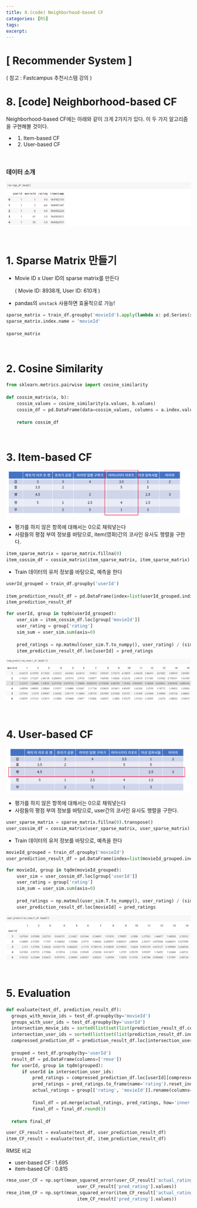 ```yaml
---
title: 8.(code) Neighborhood-based CF
categories: [RS]
tags: 
excerpt: 
---
```


<script src="https://cdn.mathjax.org/mathjax/latest/MathJax.js?config=TeX-AMS-MML_HTMLorMML" type="text/javascript"></script>

# [ Recommender System ]

( 참고 : Fastcampus 추천시스템 강의 )

# 8. [code] Neighborhood-based CF

Neighborhood-based CF에는 아래와 같이 크게 2가지가 있다. 이 두 가지 알고리즘을 구현해볼 것이다.

- 1) Item-based CF
- 2) User-based CF

</br>

### 데이터 소개

![figure2](/assets/img/recsys/7-1.png)

</br>

# 1. Sparse Matrix 만들기

- Movie ID x User ID의 sparse matrix를 만든다

  ( Movie ID: 8938개, User ID: 610개 )

- pandas의 `unstack` 사용하면 효율적으로 가능!

```python
sparse_matrix = train_df.groupby('movieId').apply(lambda x: pd.Series(x['rating'].values, index=x['userId'])).unstack()
sparse_matrix.index.name = 'movieId'

sparse_matrix
```

</br>

# 2. Cosine Similarity

```python
from sklearn.metrics.pairwise import cosine_similarity

def cossim_matrix(a, b):
    cossim_values = cosine_similarity(a.values, b.values)
    cossim_df = pd.DataFrame(data=cossim_values, columns = a.index.values, index=a.index)

    return cossim_df
```

</br>

# 3. Item-based CF

![figure2](/assets/img/recsys/3-2.png)



- 평가를 하지 않은 항목에 대해서는 0으로 채워넣는다
- 사람들의 평점 부여 정보를 바탕으로, item(영화)간의 코사인 유사도 행렬을 구한다.

```python
item_sparse_matrix = sparse_matrix.fillna(0)
item_cossim_df = cossim_matrix(item_sparse_matrix, item_sparse_matrix)
```



- Train 데이터의 유저 정보를 바탕으로, 예측을 한다

```python
userId_grouped = train_df.groupby('userId')

item_prediction_result_df = pd.DataFrame(index=list(userId_grouped.indices.keys()), columns=item_sparse_matrix.index)
item_prediction_result_df
```



```python
for userId, group in tqdm(userId_grouped):
    user_sim = item_cossim_df.loc[group['movieId']]
    user_rating = group['rating']
    sim_sum = user_sim.sum(axis=0)
    
    pred_ratings = np.matmul(user_sim.T.to_numpy(), user_rating) / (sim_sum+1)
    item_prediction_result_df.loc[userId] = pred_ratings
```

![figure2](/assets/img/recsys/8-1.png)

</br>

# 4. User-based CF

![figure2](/assets/img/recsys/3-3.png)



- 평가를 하지 않은 항목에 대해서는 0으로 채워넣는다
- 사람들의 평점 부여 정보를 바탕으로, user간의 코사인 유사도 행렬을 구한다.

```python
user_sparse_matrix = sparse_matrix.fillna(0).transpose()
user_cossim_df = cossim_matrix(user_sparse_matrix, user_sparse_matrix)
```



- Train 데이터의 유저 정보를 바탕으로, 예측을 한다

```python
movieId_grouped = train_df.groupby('movieId')
user_prediction_result_df = pd.DataFrame(index=list(movieId_grouped.indices.keys()), columns=user_sparse_matrix.index)

```



```python
for movieId, group in tqdm(movieId_grouped):
    user_sim = user_cossim_df.loc[group['userId']]
    user_rating = group['rating']
    sim_sum = user_sim.sum(axis=0)

    pred_ratings = np.matmul(user_sim.T.to_numpy(), user_rating) / (sim_sum+1)
    user_prediction_result_df.loc[movieId] = pred_ratings
```

![figure2](/assets/img/recsys/8-2.png)

</br>

# 5. Evaluation

```python
def evaluate(test_df, prediction_result_df):
  groups_with_movie_ids = test_df.groupby(by='movieId')
  groups_with_user_ids = test_df.groupby(by='userId')
  intersection_movie_ids = sorted(list(set(list(prediction_result_df.columns)).intersection(set(list(groups_with_movie_ids.indices.keys())))))
  intersection_user_ids = sorted(list(set(list(prediction_result_df.index)).intersection(set(groups_with_user_ids.indices.keys()))))
  compressed_prediction_df = prediction_result_df.loc[intersection_user_ids][intersection_movie_ids]
  
  grouped = test_df.groupby(by='userId')
  result_df = pd.DataFrame(columns=['rmse'])
  for userId, group in tqdm(grouped):
      if userId in intersection_user_ids:
          pred_ratings = compressed_prediction_df.loc[userId][compressed_prediction_df.loc[userId].index.intersection(list(group['movieId'].values))]
          pred_ratings = pred_ratings.to_frame(name='rating').reset_index().rename(columns={'index':'movieId','rating':'pred_rating'})
          actual_ratings = group[['rating', 'movieId']].rename(columns={'rating':'actual_rating'})

          final_df = pd.merge(actual_ratings, pred_ratings, how='inner', on=['movieId'])
          final_df = final_df.round(3) 

  return final_df
```



```python
user_CF_result = evaluate(test_df, user_prediction_result_df)
item_CF_result = evaluate(test_df, item_prediction_result_df)
```



RMSE 비교

- user-based CF : 1.695
- item-based CF : 0.815

```python
rmse_user_CF = np.sqrt(mean_squared_error(user_CF_result['actual_rating'].values,
                           user_CF_result['pred_rating'].values))
rmse_item_CF = np.sqrt(mean_squared_error(item_CF_result['actual_rating'].values,
                           item_CF_result['pred_rating'].values))
```



